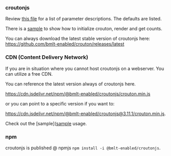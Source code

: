 ### croutonjs

Review [this file](/croutonjs/src/js/crouton-core.js#L5) for a list of parameter descriptions.  The defaults are listed.

There is a [sample](https://github.com/bmlt-enabled/crouton/blob/master/croutonjs/dist/sample.html) to show how to initialize crouton, render and get counts.

You can always download the latest stable version of croutonjs here: https://github.com/bmlt-enabled/crouton/releases/latest

### CDN (Content Delivery Network)

If you are in situation where you cannot host croutonjs on a webserver.  You can utilize a free CDN.

You can reference the latest version always of croutonjs here.

https://cdn.jsdelivr.net/npm/@bmlt-enabled/croutonjs/crouton.min.js 

or you can point to a specific version if you want to:

https://cdn.jsdelivr.net/npm/@bmlt-enabled/croutonjs@3.11.1/crouton.min.js.

Check out the [sample]([sample](https://github.com/bmlt-enabled/crouton/blob/master/croutonjs/dist/sample_jsdeliver.html) usage. 

### npm

croutonjs is published @ npmjs `npm install -i @bmlt-enabled/croutonjs`.
